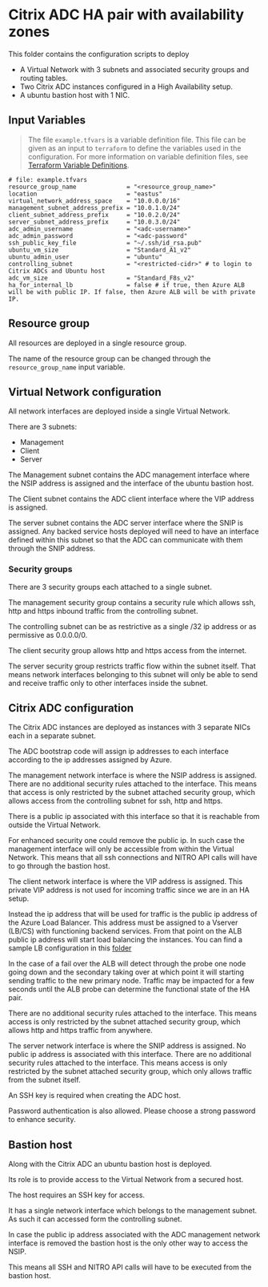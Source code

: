 # Citrix ADC HA pair with availability zones

This folder contains the configuration scripts to deploy

* A Virtual Network with 3 subnets and associated security groups and routing tables.
* Two Citrix ADC instances configured in a High Availability setup.
* A ubuntu bastion host with 1 NIC.

## Input Variables

> The file `example.tfvars` is a variable definition file. This file can be given as an input to `terraform` to define the variables used in the configuration.
> For more information on variable definition files, see [Terraform Variable Definitions](https://www.terraform.io/language/values/variables#variable-definitions-tfvars-files).  

```hcl
# file: example.tfvars
resource_group_name              = "<resource_group_name>"
location                         = "eastus"
virtual_network_address_space    = "10.0.0.0/16"
management_subnet_address_prefix = "10.0.1.0/24"
client_subnet_address_prefix     = "10.0.2.0/24"
server_subnet_address_prefix     = "10.0.3.0/24"
adc_admin_username               = "<adc-username>"
adc_admin_password               = "<adc-password"
ssh_public_key_file              = "~/.ssh/id_rsa.pub"
ubuntu_vm_size                   = "Standard_A1_v2"
ubuntu_admin_user                = "ubuntu"
controlling_subnet               = "<restricted-cidr>" # to login to Citrix ADCs and Ubuntu host
adc_vm_size                      = "Standard_F8s_v2"
ha_for_internal_lb               = false # if true, then Azure ALB will be with public IP. If false, then Azure ALB will be with private IP.
```

## Resource group

All resources are deployed in a single resource group.

The name of the resource group can be changed through the `resource_group_name` input variable.

## Virtual Network configuration

All network interfaces are deployed inside a single Virtual Network.

There are 3 subnets:

* Management
* Client
* Server

The Management subnet contains the ADC management interface where the NSIP address is assigned
and the interface of the ubuntu bastion host.

The Client subnet contains the ADC client interface where the VIP address is assigned.

The server subnet contains the ADC server interface where the SNIP is assigned.
Any backed service hosts deployed will need to have an interface defined within this subnet
so that the ADC can communicate with them through the SNIP address.

### Security groups

There are 3 security groups each attached to a single subnet.

The management security group contains a security rule which
allows ssh, http and https inbound traffic
from the controlling subnet.

The controlling subnet can be as restrictive as a single /32 ip address
or as permissive as 0.0.0.0/0.

The client security group allows http and https access from the internet.

The server security group restricts traffic flow within the subnet itself.
That means network interfaces belonging to this subnet will only be able to
send and receive traffic only to other interfaces inside the subnet.

## Citrix ADC configuration

The Citrix ADC instances are deployed as instances with 3 separate
NICs each in a separate subnet.

The ADC bootstrap code will assign ip addresses to each interface
according to the ip addresses assigned by Azure.

The management network interface is where the NSIP address is assigned.
There are no additional security rules attached to the interface.
This means that access is only restricted by the subnet attached security group,
which allows access from the controlling subnet for ssh, http and https.

There is a public ip associated with this interface so that it is reachable from
outside the Virtual Network.

For enhanced security one could remove the public ip.
In such case the management interface will only be accessible from within the
Virtual Network.
This means that all ssh connections and NITRO API calls will have to go through
the bastion host.

The client network interface is where the VIP address is assigned.
This private VIP address is not used for incoming traffic since we are in an HA setup.

Instead the ip address that will be used for traffic is the public ip address of the
Azure Load Balancer. This address must be assigned to a Vserver (LB/CS) with
functioning backend services. From that point on the ALB public ip address will
start load balancing the instances.
You can find a sample LB configuration in this [folder](../simple_lb_ha)

In the case of a fail over the ALB will detect through the probe one node going down
and the secondary taking over at which point it will starting sending traffic to the
new primary node. Traffic may be impacted for a few seconds until the ALB probe
can determine the functional state of the HA pair.

There are no additional security rules attached to the interface.
This means access is only restricted by the subnet attached security group,
which allows http and https traffic from anywhere.

The server network interface is where the SNIP address is assigned.
No public ip address is associated with this interface.
There are no additional security rules attached to the interface.
This means access is only restricted by the subnet attached security group,
which only allows traffic from the subnet itself.

An SSH key is required when creating the ADC host.

Password authentication is also allowed.
Please choose a strong password to enhance security.

## Bastion host

Along with the Citrix ADC an ubuntu bastion host is deployed.

Its role is to provide access to the Virtual Network from
a secured host.

The host requires an SSH key for access.

It has a single network interface which belongs to the management subnet.
As such it can accessed form the controlling subnet.

In case the public ip address associated with the ADC management network interface
is removed the bastion host is the only other way to access the NSIP.

This means all SSH and NITRO API calls will have to be executed from
the bastion host.
